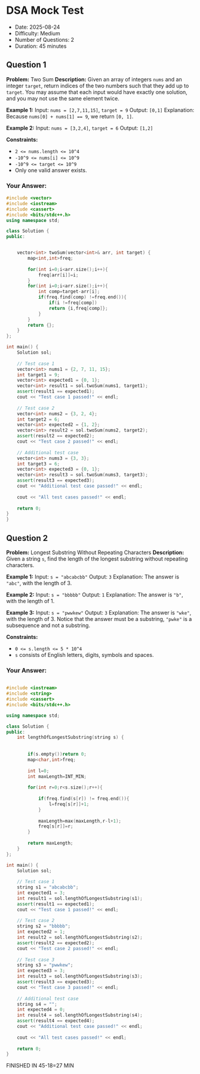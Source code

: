 # DSA Mock Test

- Date: 2025-08-24
- Difficulty: Medium
- Number of Questions: 2
- Duration: 45 minutes

## Question 1

**Problem:** Two Sum
**Description:** Given an array of integers `nums` and an integer `target`, return indices of the two numbers such that they add up to `target`. You may assume that each input would have exactly one solution, and you may not use the same element twice.

**Example 1:**
Input: `nums = [2,7,11,15]`, `target = 9`
Output: `[0,1]`
Explanation: Because `nums[0] + nums[1] == 9`, we return `[0, 1]`.

**Example 2:**
Input: `nums = [3,2,4]`, `target = 6`
Output: `[1,2]`

**Constraints:**
- `2 <= nums.length <= 10^4`
- `-10^9 <= nums[i] <= 10^9`
- `-10^9 <= target <= 10^9`
- Only one valid answer exists.

### Your Answer:
```cpp
#include <vector>
#include <iostream>
#include <cassert>
#include <bits/stdc++.h>
using namespace std;

class Solution {
public:


    vector<int> twoSum(vector<int>& arr, int target) {
        map<int,int>freq;
        
        for(int i=0;i<arr.size();i++){
            freq[arr[i]]=i;
        }
        for(int i=0;i<arr.size();i++){
            int comp=target-arr[i];
            if(freq.find(comp) !=freq.end()){
                if(i !=freq[comp])
                return {i,freq[comp]};
            }
        }
        return {};
    }
};

int main() {
    Solution sol;
    
    // Test case 1
    vector<int> nums1 = {2, 7, 11, 15};
    int target1 = 9;
    vector<int> expected1 = {0, 1};
    vector<int> result1 = sol.twoSum(nums1, target1);
    assert(result1 == expected1);
    cout << "Test case 1 passed!" << endl;
    
    // Test case 2
    vector<int> nums2 = {3, 2, 4};
    int target2 = 6;
    vector<int> expected2 = {1, 2};
    vector<int> result2 = sol.twoSum(nums2, target2);
    assert(result2 == expected2);
    cout << "Test case 2 passed!" << endl;
    
    // Additional test case
    vector<int> nums3 = {3, 3};
    int target3 = 6;
    vector<int> expected3 = {0, 1};
    vector<int> result3 = sol.twoSum(nums3, target3);
    assert(result3 == expected3);
    cout << "Additional test case passed!" << endl;
    
    cout << "All test cases passed!" << endl;
    
    return 0;
}
}
```

## Question 2

**Problem:** Longest Substring Without Repeating Characters
**Description:** Given a string `s`, find the length of the longest substring without repeating characters.

**Example 1:**
Input: `s = "abcabcbb"`
Output: `3`
Explanation: The answer is `"abc"`, with the length of 3.

**Example 2:**
Input: `s = "bbbbb"`
Output: `1`
Explanation: The answer is `"b"`, with the length of 1.

**Example 3:**
Input: `s = "pwwkew"`
Output: `3`
Explanation: The answer is `"wke"`, with the length of 3. Notice that the answer must be a substring, `"pwke"` is a subsequence and not a substring.

**Constraints:**
- `0 <= s.length <= 5 * 10^4`
- `s` consists of English letters, digits, symbols and spaces.

### Your Answer:
```cpp

#include <iostream>
#include <string>
#include <cassert>
#include <bits/stdc++.h>

using namespace std;

class Solution {
public:
    int lengthOfLongestSubstring(string s) {
        
        
        if(s.empty())return 0;
        map<char,int>freq;
        
        int l=0;
        int maxLength=INT_MIN;
        
        for(int r=0;r<s.size();r++){
            
            if(freq.find(s[r]) != freq.end()){
                l=freq[s[r]]+1;
            }
            
            maxLength=max(maxLength,r-l+1);
            freq[s[r]]=r;
        }
        
        return maxLength;
    }
};

int main() {
    Solution sol;
    
    // Test case 1
    string s1 = "abcabcbb";
    int expected1 = 3;
    int result1 = sol.lengthOfLongestSubstring(s1);
    assert(result1 == expected1);
    cout << "Test case 1 passed!" << endl;
    
    // Test case 2
    string s2 = "bbbbb";
    int expected2 = 1;
    int result2 = sol.lengthOfLongestSubstring(s2);
    assert(result2 == expected2);
    cout << "Test case 2 passed!" << endl;
    
    // Test case 3
    string s3 = "pwwkew";
    int expected3 = 3;
    int result3 = sol.lengthOfLongestSubstring(s3);
    assert(result3 == expected3);
    cout << "Test case 3 passed!" << endl;
    
    // Additional test case
    string s4 = "";
    int expected4 = 0;
    int result4 = sol.lengthOfLongestSubstring(s4);
    assert(result4 == expected4);
    cout << "Additional test case passed!" << endl;
    
    cout << "All test cases passed!" << endl;
    
    return 0;
}
```

FINISHED IN 45-18=27 MIN